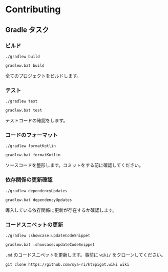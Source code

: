 # Contributing

## Gradle タスク

### ビルド

```shell
./gradlew build

gradlew.bat build
```

全てのプロジェクトをビルドします。

### テスト

```shell
./gradlew test

gradlew.bat test
```

テストコードの確認をします。

### コードのフォーマット

```shell
./gradlew formatKotlin

gradlew.bat formatKotlin
```

ソースコードを整形します。コミットをする前に確認してください。

### 依存関係の更新確認

```shell
./gradlew dependencyUpdates

gradlew.bat dependencyUpdates
```

導入している依存関係に更新が存在するか確認します。

### コードスニペットの更新

```shell
./gradlew :showcase:updateCodeSnippet

gradlew.bat :showcase:updateCodeSnippet
```

`.md` のコードスニペットを更新します。事前に `wiki/` をクローンしてください。

```shell
git clone https://github.com/sya-ri/ktSpigot.wiki wiki
```
